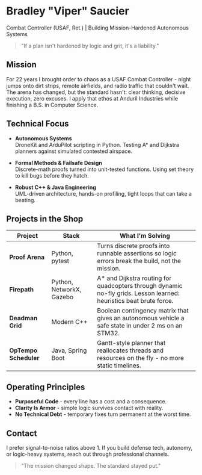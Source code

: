 # Bradley "Viper" Saucier
Combat Controller (USAF, Ret.) | Building Mission-Hardened Autonomous Systems

> "If a plan isn't hardened by logic and grit, it's a liability."

## Mission

For 22 years I brought order to chaos as a USAF Combat Controller - night jumps onto dirt strips, remote airfields, and radio traffic that couldn't wait. The arena has changed, but the standard hasn't: clear thinking, decisive execution, zero excuses. I apply that ethos at Anduril Industries while finishing a B.S. in Computer Science.

## Technical Focus

- **Autonomous Systems**  
  DroneKit and ArduPilot scripting in Python. Testing A* and Dijkstra planners against simulated contested airspace.

- **Formal Methods & Failsafe Design**  
  Discrete-math proofs turned into unit-tested functions. Using set theory to kill bugs before they hatch.

- **Robust C++ & Java Engineering**  
  UML-driven architecture, hands-on profiling, tight loops that can take a beating.

## Projects in the Shop

| Project | Stack | What I'm Solving |
|---------|-------|------------------|
| **Proof Arena** | Python, pytest | Turns discrete proofs into runnable assertions so logic errors break the build, not the mission. |
| **Firepath** | Python, NetworkX, Gazebo | A* and Dijkstra routing for quadcopters through dynamic no-fly grids. Lesson learned: heuristics beat brute force. |
| **Deadman Grid** | Modern C++ | Boolean contingency matrix that gives an autonomous vehicle a safe state in under 2 ms on an STM32. |
| **OpTempo Scheduler** | Java, Spring Boot | Gantt-style planner that reallocates threads and resources on the fly - no more static timelines. |

## Operating Principles

- **Purposeful Code** - every line has a cost and a consequence.  
- **Clarity Is Armor** - simple logic survives contact with reality.  
- **No Technical Debt** - temporary fixes turn permanent at the worst time.  

## Contact

I prefer signal-to-noise ratios above 1. If you build defense tech, autonomy, or logic-heavy systems, reach out through professional channels.

> "The mission changed shape. The standard stayed put."
